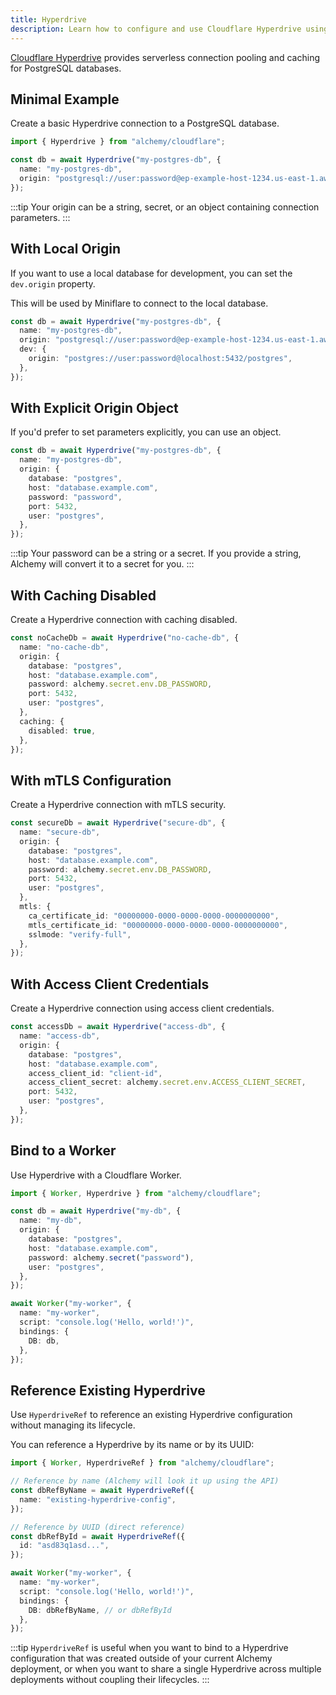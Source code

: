 ```yaml
---
title: Hyperdrive
description: Learn how to configure and use Cloudflare Hyperdrive using Alchemy to accelerate access to your existing databases.
---
```


[Cloudflare Hyperdrive](https://developers.cloudflare.com/hyperdrive/) provides serverless connection pooling and caching for PostgreSQL databases.

## Minimal Example

Create a basic Hyperdrive connection to a PostgreSQL database.

```ts
import { Hyperdrive } from "alchemy/cloudflare";

const db = await Hyperdrive("my-postgres-db", {
  name: "my-postgres-db",
  origin: "postgresql://user:password@ep-example-host-1234.us-east-1.aws.neon.tech/mydb?sslmode=require",
});
```

:::tip
Your origin can be a string, secret, or an object containing connection parameters.
:::

## With Local Origin

If you want to use a local database for development, you can set the `dev.origin` property.

This will be used by Miniflare to connect to the local database.

```ts
const db = await Hyperdrive("my-postgres-db", {
  name: "my-postgres-db",
  origin: "postgresql://user:password@ep-example-host-1234.us-east-1.aws.neon.tech/mydb?sslmode=require",
  dev: {
    origin: "postgres://user:password@localhost:5432/postgres",
  },
});
```

## With Explicit Origin Object

If you'd prefer to set parameters explicitly, you can use an object.

```ts
const db = await Hyperdrive("my-postgres-db", {
  name: "my-postgres-db",
  origin: {
    database: "postgres",
    host: "database.example.com",
    password: "password",
    port: 5432,
    user: "postgres",
  },
});
```

:::tip
Your password can be a string or a secret. If you provide a string, Alchemy will convert it to a secret for you.
:::

## With Caching Disabled

Create a Hyperdrive connection with caching disabled.

```ts
const noCacheDb = await Hyperdrive("no-cache-db", {
  name: "no-cache-db",
  origin: {
    database: "postgres",
    host: "database.example.com",
    password: alchemy.secret.env.DB_PASSWORD,
    port: 5432,
    user: "postgres",
  },
  caching: {
    disabled: true,
  },
});
```

## With mTLS Configuration

Create a Hyperdrive connection with mTLS security.

```ts
const secureDb = await Hyperdrive("secure-db", {
  name: "secure-db",
  origin: {
    database: "postgres",
    host: "database.example.com",
    password: alchemy.secret.env.DB_PASSWORD,
    port: 5432,
    user: "postgres",
  },
  mtls: {
    ca_certificate_id: "00000000-0000-0000-0000-0000000000",
    mtls_certificate_id: "00000000-0000-0000-0000-0000000000",
    sslmode: "verify-full",
  },
});
```

## With Access Client Credentials

Create a Hyperdrive connection using access client credentials.

```ts
const accessDb = await Hyperdrive("access-db", {
  name: "access-db",
  origin: {
    database: "postgres",
    host: "database.example.com",
    access_client_id: "client-id",
    access_client_secret: alchemy.secret.env.ACCESS_CLIENT_SECRET,
    port: 5432,
    user: "postgres",
  },
});
```

## Bind to a Worker

Use Hyperdrive with a Cloudflare Worker.

```ts
import { Worker, Hyperdrive } from "alchemy/cloudflare";

const db = await Hyperdrive("my-db", {
  name: "my-db",
  origin: {
    database: "postgres",
    host: "database.example.com",
    password: alchemy.secret("password"),
    user: "postgres",
  },
});

await Worker("my-worker", {
  name: "my-worker",
  script: "console.log('Hello, world!')",
  bindings: {
    DB: db,
  },
});
```

## Reference Existing Hyperdrive

Use `HyperdriveRef` to reference an existing Hyperdrive configuration without managing its lifecycle.

You can reference a Hyperdrive by its name or by its UUID:

```ts
import { Worker, HyperdriveRef } from "alchemy/cloudflare";

// Reference by name (Alchemy will look it up using the API)
const dbRefByName = await HyperdriveRef({
  name: "existing-hyperdrive-config",
});

// Reference by UUID (direct reference)
const dbRefById = await HyperdriveRef({
  id: "asd83q1asd...",
});

await Worker("my-worker", {
  name: "my-worker",
  script: "console.log('Hello, world!')",
  bindings: {
    DB: dbRefByName, // or dbRefById
  },
});
```

:::tip
`HyperdriveRef` is useful when you want to bind to a Hyperdrive configuration that was created outside of your current Alchemy deployment, or when you want to share a single Hyperdrive across multiple deployments without coupling their lifecycles.
:::
